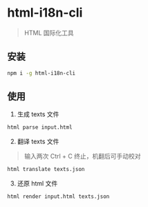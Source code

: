 # html-i18n-cli

> HTML 国际化工具

## 安装

``` sh
npm i -g html-i18n-cli
```

## 使用

1. 生成 texts 文件

``` sh
html parse input.html
```

2. 翻译 texts 文件

> 输入两次 Ctrl + C 终止，机翻后可手动校对

``` sh
html translate texts.json
```

3. 还原 html 文件

``` sh
html render input.html texts.json
```
